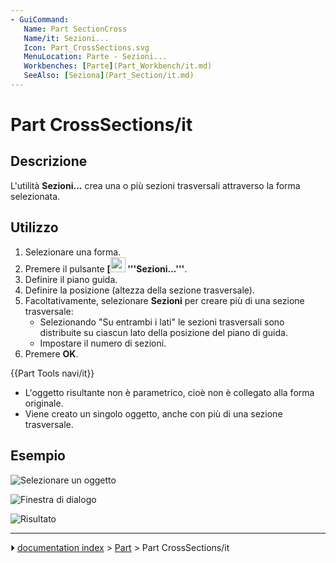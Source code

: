 ```yaml
---
- GuiCommand:
   Name: Part SectionCross
   Name/it: Sezioni...
   Icon: Part_CrossSections.svg
   MenuLocation: Parte - Sezioni...
   Workbenches: [Parte](Part_Workbench/it.md)
   SeeAlso: [Seziona](Part_Section/it.md)
---
```


# Part CrossSections/it


</div>

## Descrizione


<div class="mw-translate-fuzzy">

L\'utilità **Sezioni\...** crea una o più sezioni trasversali attraverso la forma selezionata.


</div>

## Utilizzo


<div class="mw-translate-fuzzy">

1.  Selezionare una forma.
2.  Premere il pulsante **[<img src=images/Part_CrossSections.svg style="width:24px"> '''Sezioni...'''**.
3.  Definire il piano guida.
4.  Definire la posizione (altezza della sezione trasversale).
5.  Facoltativamente, selezionare **Sezioni** per creare più di una sezione trasversale:
    -   Selezionando \"Su entrambi i lati\" le sezioni trasversali sono distribuite su ciascun lato della posizione del piano di guida.
    -   Impostare il numero di sezioni.
6.  Premere **OK**.


</div>


{{Part Tools navi/it}}


<div class="mw-translate-fuzzy">

-   L\'oggetto risultante non è parametrico, cioè non è collegato alla forma originale.
-   Viene creato un singolo oggetto, anche con più di una sezione trasversale.


</div>

## Esempio

![Selezionare un oggetto](images/SectionCross1.png ) 

![Finestra di dialogo](images/SectionCross2.png ) 

![Risultato](images/SectionCross3.png ) 


<div class="mw-translate-fuzzy">





</div>



---
⏵ [documentation index](../README.md) > [Part](Part_Workbench.md) > Part CrossSections/it

